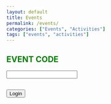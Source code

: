 ```yaml
---
layout: default
title: Events
permalink: /events/
categories: ["Events", "Activities"]
tags: ["events", "activities"]
---
```


<style>
	body {
  background-image: url('/assets/images/dima-pechurin-JUbjYFvCv00-unsplash-medium-door.jpeg');
	background-attachment: fixed;
	color: #333; }
</style>

<script language="javascript">
	
  function check_my_password(event_code) {
	
	const digest = await window.crypto.subtle.digest('SHA-256', event_code.value);
	console.log(digest);
	
  if (event_code.value=="pass1" | event_code.value=="pass2") { location="https://antoniofeijao.com/" } 
  else { alert("Not sure about that event code...") } 
  }
	
</script>

<centered>
  <h2 style="color:green;">EVENT CODE</h2>
  <input style="color:red; fontsize:24px" type="text" id="event_code" name="event_code" />

  <h2><input value="Login" onclick="check_my_password(event_code)" type="button" size="24px"/></h2>

</centered>
